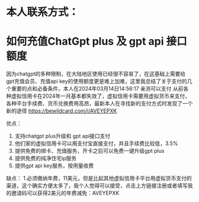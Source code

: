# 本人联系方式：
# 如何充值ChatGpt plus 及 gpt api 接口额度

因为chatgpt的多种限制，在大陆地区使用已经很不容易了，在这基础上需要给gpt充值会员、充值api key的使用额度更是难上加难，这里我总结了关于支付的几个重要的点和必备条件，本人在2024年03月14日14:56:17 亲测可以支付 
从前各种虚拟信用卡在2024年一月基本都失效了，虚拟信用卡需要用虚拟货币来支付，各种平台手续费、货币兑换费用高昂，最新本人在寻找新的支付方式时发现了一个新的途径
https://bewildcard.com/i/AVEYEPXK

优点：

1. 支持chatgpt plus升级和 gpt api接口支付
2. 他们家的虚拟信用卡可以用支付宝直接支付，并且手续费比较低，3.5%
3. 提供免费的绑卡、充值服务，开卡之后可以免费一键升级gpt plus
4. 提供免费的纯净住宅ip服务
5. 提供gpt api key服务，按用量收费

缺点：
1.必须缴纳年费，11美元，但是比起其他虚拟信用卡平台用虚拟货币支付的渠道，这个确实方便太多了，我个人觉得可以接受，点击上方链接注册或者填写我的邀请码可以获得2美元的年费减免：AVEYEPXK



